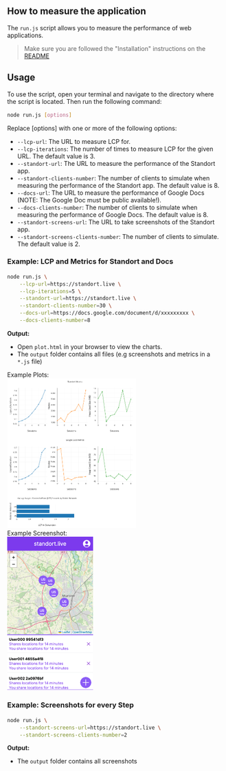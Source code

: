 ## How to measure the application

The `run.js` script allows you to measure the performance of web applications.

> Make sure you are followed the "Installation" instructions on the [README](../README.md)

## Usage

To use the script, open your terminal and navigate to the directory where the script is located. Then run the following command:

```sh
node run.js [options]
```

Replace [options] with one or more of the following options:

- `--lcp-url`: The URL to measure LCP for.
- `--lcp-iterations`: The number of times to measure LCP for the given URL. The default value is 3.
- `--standort-url`: The URL to measure the performance of the Standort app.
- `--standort-clients-number`: The number of clients to simulate when measuring the performance of the Standort app. The default value is 8.
- `--docs-url`: The URL to measure the performance of Google Docs (NOTE: The Google Doc must be public available!).
- `--docs-clients-number`: The number of clients to simulate when measuring the performance of Google Docs. The default value is 8.
- `--standort-screens-url`: The URL to take screenshots of the Standort app.
- `--standort-screens-clients-number`: The number of clients to simulate. The default value is 2.

### Example: LCP and Metrics for Standort and Docs

```sh
node run.js \
    --lcp-url=https://standort.live \
    --lcp-iterations=5 \
    --standort-url=https://standort.live \
    --standort-clients-number=30 \
    --docs-url=https://docs.google.com/document/d/xxxxxxxxx \
    --docs-clients-number=8
```

**Output:**

- Open `plot.html` in your browser to view the charts.
- The `output` folder contains all files (e.g screenshots and metrics in a `*.js` file)

Example Plots:  
<img width="300px" alt="Plots example" src="./example-plots.png" />
<br />
Example Screenshot:  
<img width="200px" alt="Puppeteer screenshot" src="./example-screenshot.png" />

### Example: Screenshots for every Step

```sh
node run.js \
    --standort-screens-url=https://standort.live \
    --standort-screens-clients-number=2
```

**Output:**

- The `output` folder contains all screenshots
